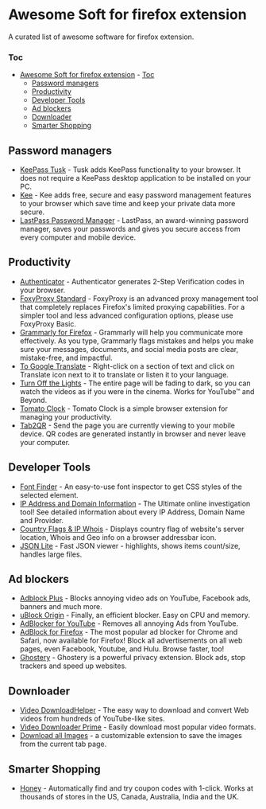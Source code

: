 # Awesome Soft for firefox extension

A curated list of awesome software for firefox extension.

### Toc
- [Awesome Soft for firefox extension](#awesome-soft-for-firefox-extension)
        - [Toc](#toc)
    - [Password managers](#password-managers)
    - [Productivity](#productivity)
    - [Developer Tools](#developer-tools)
    - [Ad blockers](#ad-blockers)
    - [Downloader](#downloader)
    - [Smarter Shopping](#smarter-shopping)
  
## Password managers
* [KeePass Tusk](https://addons.mozilla.org/en-US/firefox/addon/keepass-tusk) - Tusk adds KeePass functionality to your browser. It does not require a KeePass desktop application to be installed on your PC.
* [Kee](https://addons.mozilla.org/en-US/firefox/addon/keefox) - Kee adds free, secure and easy password management features to your browser which save time and keep your private data more secure.
* [LastPass Password Manager](https://addons.mozilla.org/en-US/firefox/addon/lastpass-password-manager) - LastPass, an award-winning password manager, saves your passwords and gives you secure access from every computer and mobile device.

## Productivity
* [Authenticator](https://addons.mozilla.org/en-US/firefox/addon/auth-helper) - Authenticator generates 2-Step Verification codes in your browser.
* [FoxyProxy Standard](https://addons.mozilla.org/en-US/firefox/addon/foxyproxy-standard) - FoxyProxy is an advanced proxy management tool that completely replaces Firefox's limited proxying capabilities. For a simpler tool and less advanced configuration options, please use FoxyProxy Basic.
* [Grammarly for Firefox](https://addons.mozilla.org/en-US/firefox/addon/grammarly-1) - Grammarly will help you communicate more effectively. As you type, Grammarly flags mistakes and helps you make sure your messages, documents, and social media posts are clear, mistake-free, and impactful.
* [To Google Translate](https://addons.mozilla.org/en-US/firefox/addon/to-google-translate) - Right-click on a section of text and click on Translate icon next to it to translate or listen it to your language.
* [Turn Off the Lights](https://addons.mozilla.org/en-US/firefox/addon/turn-off-the-lights) - The entire page will be fading to dark, so you can watch the videos as if you were in the cinema. Works for YouTube™ and Beyond.
* [Tomato Clock](https://addons.mozilla.org/en-US/firefox/addon/tomato-clock) - Tomato Clock is a simple browser extension for managing your productivity.
* [Tab2QR](https://addons.mozilla.org/en-US/firefox/addon/tab2qr) - Send the page you are currently viewing to your mobile device. QR codes are generated instantly in browser and never leave your computer. 

## Developer Tools
* [Font Finder](https://addons.mozilla.org/en-US/firefox/addon/font-inspect) - An easy-to-use font inspector to get CSS styles of the selected element.
* [IP Address and Domain Information](https://addons.mozilla.org/en-US/firefox/addon/ip-address-and-domain-info) - The Ultimate online investigation tool! See detailed information about every IP Address, Domain Name and Provider.
* [Country Flags & IP Whois](https://addons.mozilla.org/en-US/firefox/addon/country-flags-ip-whois) - Displays country flag of website's server location, Whois and Geo info on a browser addressbar icon.
* [JSON Lite](https://addons.mozilla.org/en-US/firefox/addon/json-lite/) - Fast JSON viewer - highlights, shows items count/size, handles large files.

## Ad blockers
* [Adblock Plus](https://addons.mozilla.org/en-US/firefox/addon/adblock-plus) - Blocks annoying video ads on YouTube, Facebook ads, banners and much more.
* [uBlock Origin](https://addons.mozilla.org/en-US/firefox/addon/ublock-origin) - Finally, an efficient blocker. Easy on CPU and memory.
* [AdBlocker for YouTube](https://addons.mozilla.org/en-US/firefox/addon/adblock-for-youtube) - Removes all annoying Ads from YouTube.
* [AdBlock for Firefox](https://addons.mozilla.org/en-US/firefox/addon/adblock-for-firefox) - The most popular ad blocker for Chrome and Safari, now available for Firefox! Block all advertisements on all web pages, even Facebook, Youtube, and Hulu. Browse faster, too!
* [Ghostery](https://addons.mozilla.org/en-US/firefox/addon/ghostery) - Ghostery is a powerful privacy extension. Block ads, stop trackers and speed up websites.

## Downloader
* [Video DownloadHelper](https://addons.mozilla.org/en-US/firefox/addon/video-downloadhelper) - The easy way to download and convert Web videos from hundreds of YouTube-like sites.
* [Video Downloader Prime](https://addons.mozilla.org/en-US/firefox/addon/video-downloader-prime) - Easily download most popular video formats.
* [Download all Images](https://addons.mozilla.org/en-US/firefox/addon/save-all-images-webextension) - a customizable extension to save the images from the current tab page.

## Smarter Shopping
* [Honey](https://addons.mozilla.org/en-US/firefox/addon/honey) - Automatically find and try coupon codes with 1-click. Works at thousands of stores in the US, Canada, Australia, India and the UK.
